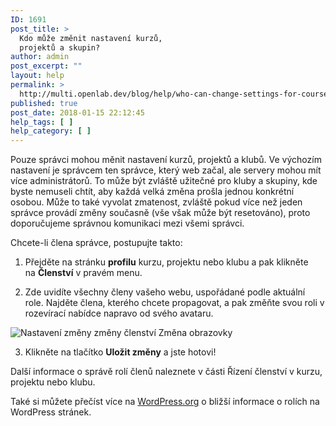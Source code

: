 ```yaml
---
ID: 1691
post_title: >
  Kdo může změnit nastavení kurzů,
  projektů a skupin?
author: admin
post_excerpt: ""
layout: help
permalink: >
  http://multi.openlab.dev/blog/help/who-can-change-settings-for-courses-projects-and-clubs-2/
published: true
post_date: 2018-01-15 22:12:45
help_tags: [ ]
help_category: [ ]
---
```

Pouze správci mohou měnit nastavení kurzů, projektů a klubů. Ve výchozím nastavení je správcem ten správce, který web začal, ale servery mohou mít více administrátorů. To může být zvláště užitečné pro kluby a skupiny, kde byste nemuseli chtít, aby každá velká změna prošla jednou konkrétní osobou. Může to také vyvolat zmatenost, zvláště pokud více než jeden správce provádí změny současně (vše však může být resetováno), proto doporučujeme správnou komunikaci mezi všemi správci.

Chcete-li člena správce, postupujte takto:

1. Přejděte na stránku <strong>profilu</strong> kurzu, projektu nebo klubu a pak klikněte na <strong>Členství</strong> v pravém menu.

2. Zde uvidíte všechny členy vašeho webu, uspořádané podle aktuální role. Najděte člena, kterého chcete propagovat, a pak změňte svou roli v rozevírací nabídce napravo od svého avataru.

<img class="alignnone wp-image-36479 size-full" src="https://openlab.citytech.cuny.edu/wp-content/uploads/2012/08/Who_Can_Change_Settings_1_V2.png" alt="Nastavení změny změny členství Změna obrazovky" />

3. Klikněte na tlačítko <strong>Uložit změny</strong> a jste hotovi!

Další informace o správě rolí členů naleznete v části Řízení členství v kurzu, projektu nebo klubu.

Také si můžete přečíst více na <a href="http://codex.wordpress.org/Roles_and_Capabilities">WordPress.org</a> o bližší informace o rolích na WordPress stránek.